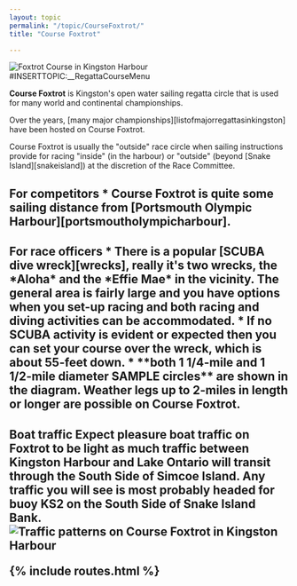 ```yaml
---
layout: topic
permalink: "/topic/CourseFoxtrot/"
title: "Course Foxtrot"

---
```


<img src="http://K7Waterfront.org/Images/ChartCourseFoxtrot.jpg" class="image1px floatright" alt="Foxtrot Course in Kingston Harbour">
#INSERTTOPIC:__RegattaCourseMenu

**Course Foxtrot** is Kingston's open water sailing regatta circle that is used for many world and continental championships.

Over the years, [many major championships][listofmajorregattasinkingston] have been hosted on Course Foxtrot.

Course Foxtrot is usually the "outside" race circle when sailing instructions provide for racing "inside" (in the harbour) or "outside" (beyond [Snake Island][snakeisland]) at the discretion of the Race Committee.

<h2 class="plain">For competitors
* Course Foxtrot is quite some sailing distance from [Portsmouth Olympic Harbour][portsmoutholympicharbour].
<h2 class="plain">For race officers
* There is a popular [SCUBA dive wreck][wrecks], really it's two wrecks, the *Aloha* and the *Effie Mae* in the vicinity.  The general area is fairly large and you have options when you set-up racing and both racing and diving activities can be accommodated.
* If no SCUBA activity is evident or expected then you can set your course over the wreck, which is about 55-feet down.
* **both 1 1/4-mile and 1 1/2-mile diameter SAMPLE circles** are shown in the diagram.  Weather legs up to 2-miles in length or longer are possible on Course Foxtrot.

<h2 class="plain">Boat traffic
Expect pleasure boat traffic on Foxtrot to be light as much traffic between Kingston Harbour and Lake Ontario will transit through the South Side of Simcoe Island.  Any traffic you will see is most probably headed for buoy KS2 on the South Side of Snake Island Bank.

<img src="http://K7Waterfront.org/Images/ChartCourseFoxtrotTraffic.jpg" alt="Traffic patterns on Course Foxtrot in Kingston Harbour" class="image1px">

{% include routes.html %}
